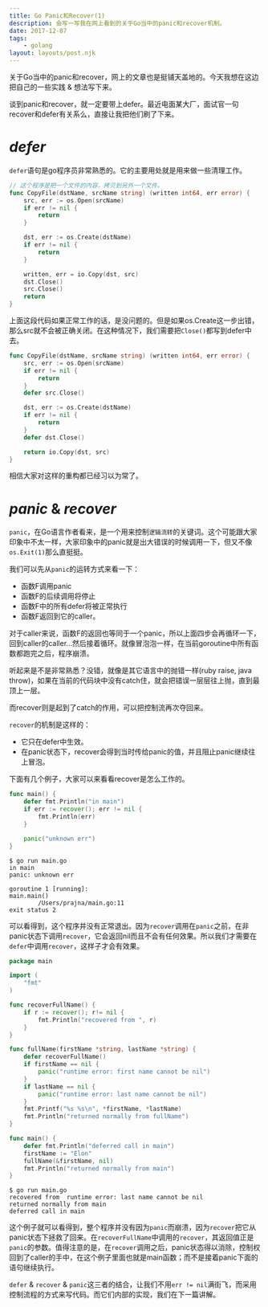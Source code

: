 ```yaml
---
title: Go Panic和Recover(1)
description: 会写一写我在网上看到的关于Go当中的panic和recover机制。
date: 2017-12-07
tags:
	- golang
layout: layouts/post.njk
---
```

关于Go当中的panic和recover，网上的文章也是挺铺天盖地的。今天我想在这边把自己的一些实践 & 想法写下来。

谈到panic和recover，就一定要带上defer。最近电面某大厂，面试官一句recover和defer有关系么，直接让我把他们刷了下来。

# *defer*
`defer`语句是go程序员非常熟悉的。它的主要用处就是用来做一些清理工作。

```go
// 这个程序是把一个文件的内容，拷贝到另外一个文件。
func CopyFile(dstName, srcName string) (written int64, err error) {
    src, err := os.Open(srcName)
    if err != nil {
        return
    }

    dst, err := os.Create(dstName)
    if err != nil {
        return
    }

    written, err = io.Copy(dst, src)
    dst.Close()
    src.Close()
    return
}
```

上面这段代码如果正常工作的话，是没问题的。但是如果os.Create这一步出错，那么src就不会被正确关闭。在这种情况下，我们需要把`Close()`都写到defer中去。
```go
func CopyFile(dstName, srcName string) (written int64, err error) {
    src, err := os.Open(srcName)
    if err != nil {
        return
    }
    defer src.Close()

    dst, err := os.Create(dstName)
    if err != nil {
        return
    }
    defer dst.Close()

    return io.Copy(dst, src)
}
```
相信大家对这样的重构都已经习以为常了。

# *panic* & *recover*
`panic`，在Go语言作者看来，是一个用来控制`逻辑流转`的关键词。这个可能跟大家印象中不太一样，大家印象中的panic就是出大错误的时候调用一下，但又不像`os.Exit(1)`那么直挺挺。

我们可以先从`panic`的运转方式来看一下：
* 函数F调用panic
* 函数F的后续调用将停止
* 函数F中的所有defer将被正常执行
* 函数F返回到它的caller。

对于caller来说，函数F的返回也等同于一个panic，所以上面四步会再循环一下，回到caller的caller...然后接着循环。就像冒泡泡一样，在当前goroutine中所有函数都跑完之后，程序崩溃。

听起来是不是非常熟悉？没错，就像是其它语言中的抛错一样(ruby raise, java throw)，如果在当前的代码块中没有catch住，就会把错误一层层往上抛，直到最顶上一层。

而recover则是起到了catch的作用，可以把控制流再次夺回来。

`recover`的机制是这样的：
* 它只在defer中生效。
* 在panic状态下，recover会得到当时传给panic的值，并且阻止panic继续往上冒泡。

下面有几个例子，大家可以来看看recover是怎么工作的。
```go
func main() {
	defer fmt.Println("in main")
	if err := recover(); err != nil {
		fmt.Println(err)
	}

	panic("unknown err")
}
```
```shell
$ go run main.go
in main
panic: unknown err

goroutine 1 [running]:
main.main()
        /Users/prajna/main.go:11
exit status 2
```
可以看得到，这个程序并没有正常退出。因为`recover`调用在`panic`之前，在非panic状态下调用`recover`，它会返回nil而且不会有任何效果。所以我们才需要在`defer`中调用`recover`，这样子才会有效果。

```go
package main

import (  
    "fmt"
)

func recoverFullName() {
    if r := recover(); r!= nil {
        fmt.Println("recovered from ", r)
    }
}

func fullName(firstName *string, lastName *string) {  
    defer recoverFullName()
    if firstName == nil {
        panic("runtime error: first name cannot be nil")
    }
    if lastName == nil {
        panic("runtime error: last name cannot be nil")
    }
    fmt.Printf("%s %s\n", *firstName, *lastName)
    fmt.Println("returned normally from fullName")
}

func main() {  
    defer fmt.Println("deferred call in main")
    firstName := "Elon"
    fullName(&firstName, nil)
    fmt.Println("returned normally from main")
}
```
```shell
$ go run main.go
recovered from  runtime error: last name cannot be nil
returned normally from main
deferred call in main
```
这个例子就可以看得到，整个程序并没有因为`panic`而崩溃，因为`recover`把它从panic状态下拯救了回来。在`recoverFullName`中调用的`recover`，其返回值正是`panic`的参数。值得注意的是，在`recover`调用之后，panic状态得以消除，控制权回到了caller的手中，在这个例子里面也就是main函数；而不是接着panic下面的语句继续执行。

`defer` & `recover` & `panic`这三者的结合，让我们不用`err != nil`满街飞，而采用控制流程的方式来写代码。而它们内部的实现，我们在下一篇讲解。
